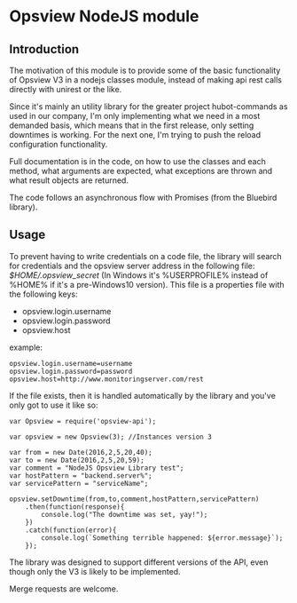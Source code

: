 Opsview NodeJS module
====================

Introduction
---------------------

The motivation of this module is to provide some of the basic functionality
of Opsview V3 in a nodejs classes module, instead of making api rest calls
directly with unirest or the like.

Since it's mainly an utility library for the greater project hubot-commands as
used in our company, I'm only implementing what we need in a most demanded basis, which
means that in the first release, only setting downtimes is working. For the next
one, I'm trying to push the reload configuration functionality.

Full documentation is in the code, on how to use the classes and each method, what
arguments are expected, what exceptions are thrown and what result objects are returned.

The code follows an asynchronous flow with Promises (from the Bluebird library).

Usage
----------------------
To prevent having to write credentials on a code file, the library will search for
credentials and the opsview server address in the following file:
*$HOME/.opsview_secret*
(In Windows it's %USERPROFILE% instead of %HOME% if it's a pre-Windows10 version).
This file is a properties file with the following keys:
- opsview.login.username
- opsview.login.password
- opsview.host

example:
```
opsview.login.username=username
opsview.login.password=password
opsview.host=http://www.monitoringserver.com/rest
```

If the file exists, then it is handled automatically by the library and you've only got to use it like so:

```
var Opsview = require('opsview-api');

var opsview = new Opsview(3); //Instances version 3

var from = new Date(2016,2,5,20,40);
var to = new Date(2016,2,5,20,59);
var comment = "NodeJS Opsview Library test";
var hostPattern = "backend.server%";
var servicePattern = "serviceName";

opsview.setDowntime(from,to,comment,hostPattern,servicePattern)
	.then(function(response){
		console.log("The downtime was set, yay!");
	})
	.catch(function(error){
		console.log(`Something terrible happened: ${error.message}`);
	});
```

The library was designed to support different versions of the API, even though only the V3 is likely to be 
implemented.

Merge requests are welcome.
